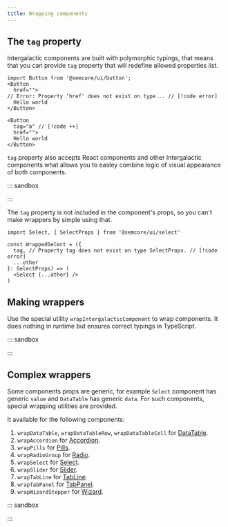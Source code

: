 ```yaml
---
title: Wrapping components
---
```


## The `tag` property

Intergalactic components are built with polymorphic typings, that means that you can provide `tag` property that will redefine allowed properties list.

```tsx
import Button from '@semcore/ui/button';
<Button
  href="">
// Error: Property 'href' does not exist on type... // [!code error]
  Hello world
</Button>

```

```tsx
<Button
  tag="a" // [!code ++]
  href="">
  Hello world
</Button>
```

`tag` property also accepts React components and other Intergalactic components what allows you to easley combine logic of visual appearance of both components.

::: sandbox

<script lang="tsx">
  export Demo from './examples/the-`tag`-property.tsx';
</script>

:::

The `tag` property is not included in the component's props, so you can't make wrappers by simple using that.

```tsx
import Select, { SelectProps } from '@semcore/ui/select'

const WrappedSelect = ({
  tag, // Property tag does not exist on type SelectProps. // [!code error]
  ...other
}: SelectProps) => (
  <Select {...other} />
)

```

## Making wrappers

Use the special utility `wrapIntergalacticComponent` to wrap components. It does nothing in runtime but ensures correct typings in TypeScript.

::: sandbox

<script lang="tsx">
  export Demo from './examples/making-wrappers.tsx';
</script>

:::

## Complex wrappers

Some components props are generic, for example `Select` component has generic `value` and `DataTable` has generic `data`. For such components, special wrapping utilities are provided. 


It available for the following components:

1. `wrapDataTable`, `wrapDataTableRow`, `wrapDataTableCell` for [DataTable](/table-group/data-table/data-table).
2. `wrapAccordion` for [Accordion](/components/accordion/accordion).
3. `wrapPills` for [Pills](/components/pills/pills).
4. `wrapRadioGroup` for [Radio](/components/radio/radio).
5. `wrapSelect` for [Select](/components/select/select).
6. `wrapSlider` for [Slider](/components/slider/slider).
7. `wrapTabLine` for [TabLine](/components/tab-line/tab-line).
8. `wrapTabPanel` for [TabPanel](/components/tab-panel/tab-panel).
9. `wrapWizardStepper` for [Wizard](/components/wizard/wizard).

::: sandbox

<script lang="tsx">
  export Demo from './examples/complex-components-wrappers.tsx';
</script>

:::


